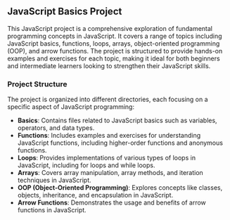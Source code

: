 ## JavaScript Basics Project

This JavaScript project is a comprehensive exploration of fundamental programming concepts in JavaScript. It covers a range of topics including JavaScript basics, functions, loops, arrays, object-oriented programming (OOP), and arrow functions. The project is structured to provide hands-on examples and exercises for each topic, making it ideal for both beginners and intermediate learners looking to strengthen their JavaScript skills.

### Project Structure

The project is organized into different directories, each focusing on a specific aspect of JavaScript programming:

- **Basics**: Contains files related to JavaScript basics such as variables, operators, and data types.
- **Functions**: Includes examples and exercises for understanding JavaScript functions, including higher-order functions and anonymous functions.
- **Loops**: Provides implementations of various types of loops in JavaScript, including for loops and while loops.
- **Arrays**: Covers array manipulation, array methods, and iteration techniques in JavaScript.
- **OOP (Object-Oriented Programming)**: Explores concepts like classes, objects, inheritance, and encapsulation in JavaScript.
- **Arrow Functions**: Demonstrates the usage and benefits of arrow functions in JavaScript.
